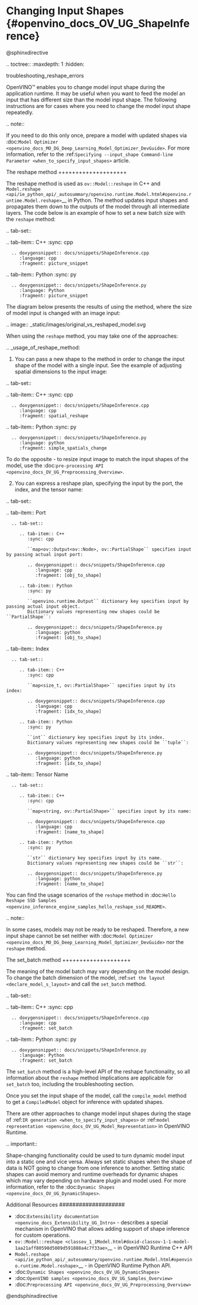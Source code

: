 # Changing Input Shapes {#openvino_docs_OV_UG_ShapeInference}

@sphinxdirective

.. toctree::
   :maxdepth: 1
   :hidden:

   troubleshooting_reshape_errors


OpenVINO™ enables you to change model input shape during the application runtime. 
It may be useful when you want to feed the model an input that has different size than the model input shape. 
The following instructions are for cases where you need to change the model input shape repeatedly.

.. note::

   If you need to do this only once, prepare a model with updated shapes via 
   :doc:`Model Optimizer <openvino_docs_MO_DG_Deep_Learning_Model_Optimizer_DevGuide>`. 
   For more information, refer to the :ref:`Specifying --input_shape Command-line Parameter <when_to_specify_input_shapes>` article.


The reshape method
++++++++++++++++++++

The reshape method is used as ``ov::Model::reshape`` in C++ and 
`Model.reshape <api/ie_python_api/_autosummary/openvino.runtime.Model.html#openvino.runtime.Model.reshape>`__ 
in Python. The method updates input shapes and propagates them down to the outputs 
of the model through all intermediate layers. The code below is an example of how 
to set a new batch size with the ``reshape`` method:

.. tab-set::

   .. tab-item:: C++
      :sync: cpp

      .. doxygensnippet:: docs/snippets/ShapeInference.cpp
         :language: cpp
         :fragment: picture_snippet

   .. tab-item:: Python
      :sync: py

      .. doxygensnippet:: docs/snippets/ShapeInference.py
         :language: Python
         :fragment: picture_snippet

The diagram below presents the results of using the method, where the size of 
model input is changed with an image input:

.. image:: _static/images/original_vs_reshaped_model.svg

When using the ``reshape`` method, you may take one of the approaches:

.. _usage_of_reshape_method:


1. You can pass a new shape to the method in order to change the input shape of 
the model with a single input. See the example of adjusting spatial dimensions to the input image:

.. tab-set::

   .. tab-item:: C++
      :sync: cpp

      .. doxygensnippet:: docs/snippets/ShapeInference.cpp
         :language: cpp
         :fragment: spatial_reshape

   .. tab-item:: Python
      :sync: py

      .. doxygensnippet:: docs/snippets/ShapeInference.py
         :language: python
         :fragment: simple_spatials_change


To do the opposite - to resize input image to match the input shapes of the model, 
use the :doc:`pre-processing API <openvino_docs_OV_UG_Preprocessing_Overview>`.


2. You can express a reshape plan, specifying the input by the port, the index, and the tensor name:

.. tab-set::

   .. tab-item:: Port

      .. tab-set::

         .. tab-item:: C++
            :sync: cpp

            ``map<ov::Output<ov::Node>, ov::PartialShape`` specifies input by passing actual input port:

            .. doxygensnippet:: docs/snippets/ShapeInference.cpp
               :language: cpp
               :fragment: [obj_to_shape]

         .. tab-item:: Python
            :sync: py

            ``openvino.runtime.Output`` dictionary key specifies input by passing actual input object.
            Dictionary values representing new shapes could be ``PartialShape``:

            .. doxygensnippet:: docs/snippets/ShapeInference.py
               :language: python
               :fragment: [obj_to_shape]

   .. tab-item:: Index

      .. tab-set::

         .. tab-item:: C++
            :sync: cpp

            ``map<size_t, ov::PartialShape>`` specifies input by its index:

            .. doxygensnippet:: docs/snippets/ShapeInference.cpp
               :language: cpp
               :fragment: [idx_to_shape]

         .. tab-item:: Python
            :sync: py

            ``int`` dictionary key specifies input by its index.
            Dictionary values representing new shapes could be ``tuple``:

            .. doxygensnippet:: docs/snippets/ShapeInference.py
               :language: python
               :fragment: [idx_to_shape]

   .. tab-item:: Tensor Name

      .. tab-set::

         .. tab-item:: C++
            :sync: cpp

            ``map<string, ov::PartialShape>`` specifies input by its name:

            .. doxygensnippet:: docs/snippets/ShapeInference.cpp
               :language: cpp
               :fragment: [name_to_shape]

         .. tab-item:: Python
            :sync: py

            ``str`` dictionary key specifies input by its name.
            Dictionary values representing new shapes could be ``str``:

            .. doxygensnippet:: docs/snippets/ShapeInference.py
               :language: python
               :fragment: [name_to_shape]


You can find the usage scenarios of the ``reshape`` method in 
:doc:`Hello Reshape SSD Samples <openvino_inference_engine_samples_hello_reshape_ssd_README>`.

.. note::

   In some cases, models may not be ready to be reshaped. Therefore, a new input 
   shape cannot be set neither with :doc:`Model Optimizer <openvino_docs_MO_DG_Deep_Learning_Model_Optimizer_DevGuide>` 
   nor the ``reshape`` method.

The set_batch method
++++++++++++++++++++

The meaning of the model batch may vary depending on the model design.
To change the batch dimension of the model, :ref:`set the layout <declare_model_s_layout>` and call the ``set_batch`` method.

.. tab-set::

   .. tab-item:: C++
      :sync: cpp

      .. doxygensnippet:: docs/snippets/ShapeInference.cpp
         :language: cpp
         :fragment: set_batch

   .. tab-item:: Python
      :sync: py

      .. doxygensnippet:: docs/snippets/ShapeInference.py
         :language: Python
         :fragment: set_batch


The ``set_batch`` method is a high-level API of the reshape functionality, so all 
information about the ``reshape`` method implications are applicable for ``set_batch`` 
too, including the troubleshooting section.

Once you set the input shape of the model, call the ``compile_model`` method to 
get a ``CompiledModel`` object for inference with updated shapes.

There are other approaches to change model input shapes during the stage of 
:ref:`IR generation <when_to_specify_input_shapes>` or :ref:`model representation <openvino_docs_OV_UG_Model_Representation>` in OpenVINO Runtime.


.. important::

   Shape-changing functionality could be used to turn dynamic model input into a 
   static one and vice versa. Always set static shapes when the shape of data is 
   NOT going to change from one inference to another. Setting static shapes can 
   avoid memory and runtime overheads for dynamic shapes which may vary depending 
   on hardware plugin and model used. For more information, refer to the 
   :doc:`Dynamic Shapes <openvino_docs_OV_UG_DynamicShapes>`.


Additional Resources
####################

* :doc:`Extensibility documentation <openvino_docs_Extensibility_UG_Intro>` - describes a special mechanism in OpenVINO that allows adding support of shape inference for custom operations.
* `ov::Model::reshape <classov_1_1Model.html#doxid-classov-1-1-model-1aa21aff80598d5089d591888a4c7f33ae>`__ - in OpenVINO Runtime C++ API
* `Model.reshape <api/ie_python_api/_autosummary/openvino.runtime.Model.html#openvino.runtime.Model.reshape>`__ - in OpenVINO Runtime Python API.
* :doc:`Dynamic Shapes <openvino_docs_OV_UG_DynamicShapes>`
* :doc:`OpenVINO samples <openvino_docs_OV_UG_Samples_Overview>`
* :doc:`Preprocessing API <openvino_docs_OV_UG_Preprocessing_Overview>`

@endsphinxdirective
